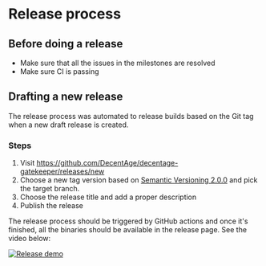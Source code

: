 # Release process

## Before doing a release

* Make sure that all the issues in the milestones are resolved
* Make sure CI is passing

## Drafting a new release

The release process was automated to release builds based on the Git tag when a new draft release is created.

### Steps

1. Visit https://github.com/DecentAge/decentage-gatekeeper/releases/new
2. Choose a new tag version based on [Semantic Versioning 2.0.0](https://semver.org/) and pick the target branch.
3. Choose the release title and add a proper description
4. Publish the release

The release process should be triggered by GitHub actions and once it's finished, all the binaries should be available in the release page. See the video below:

[![Release demo](http://img.youtube.com/vi/OkDd91L6GuQ/0.jpg)](http://www.youtube.com/watch?v=OkDd91L6GuQ "Release demo")
